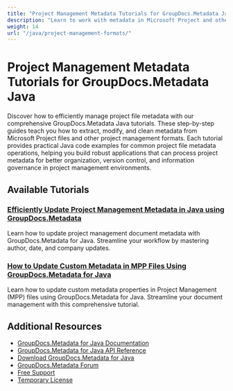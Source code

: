 ```yaml
---
title: "Project Management Metadata Tutorials for GroupDocs.Metadata Java"
description: "Learn to work with metadata in Microsoft Project and other project management formats using GroupDocs.Metadata for Java."
weight: 14
url: "/java/project-management-formats/"
---
```


# Project Management Metadata Tutorials for GroupDocs.Metadata Java

Discover how to efficiently manage project file metadata with our comprehensive GroupDocs.Metadata Java tutorials. These step-by-step guides teach you how to extract, modify, and clean metadata from Microsoft Project files and other project management formats. Each tutorial provides practical Java code examples for common project file metadata operations, helping you build robust applications that can process project metadata for better organization, version control, and information governance in project management environments.

## Available Tutorials

### [Efficiently Update Project Management Metadata in Java using GroupDocs.Metadata](./update-project-metadata-groupdocs-java/)
Learn how to update project management document metadata with GroupDocs.Metadata for Java. Streamline your workflow by mastering author, date, and company updates.

### [How to Update Custom Metadata in MPP Files Using GroupDocs.Metadata for Java](./update-custom-metadata-mpp-files-groupdocs-java/)
Learn how to update custom metadata properties in Project Management (MPP) files using GroupDocs.Metadata for Java. Streamline your document management with this comprehensive tutorial.

## Additional Resources

- [GroupDocs.Metadata for Java Documentation](https://docs.groupdocs.com/metadata/java/)
- [GroupDocs.Metadata for Java API Reference](https://reference.groupdocs.com/metadata/java/)
- [Download GroupDocs.Metadata for Java](https://releases.groupdocs.com/metadata/java/)
- [GroupDocs.Metadata Forum](https://forum.groupdocs.com/c/metadata)
- [Free Support](https://forum.groupdocs.com/)
- [Temporary License](https://purchase.groupdocs.com/temporary-license/)
